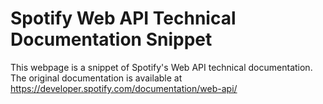 # Spotify Web API Technical Documentation Snippet
This webpage is a snippet of Spotify's Web API technical documentation.
The original documentation is available at https://developer.spotify.com/documentation/web-api/